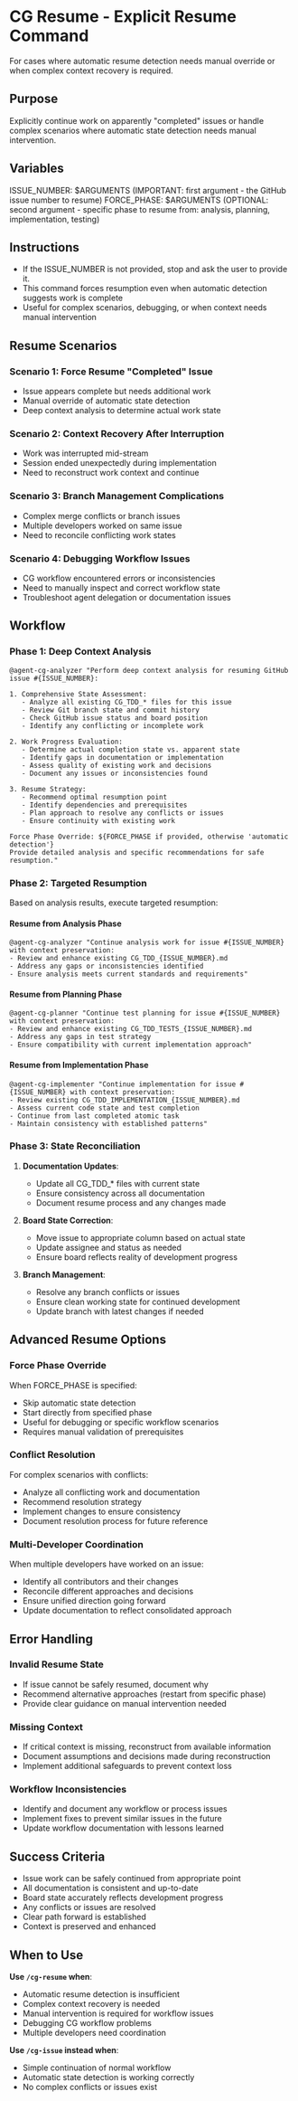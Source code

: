 # CG Resume - Explicit Resume Command

For cases where automatic resume detection needs manual override or when complex context recovery is required.

## Purpose

Explicitly continue work on apparently "completed" issues or handle complex scenarios where automatic state detection needs manual intervention.

## Variables
ISSUE_NUMBER: $ARGUMENTS (IMPORTANT: first argument - the GitHub issue number to resume)
FORCE_PHASE: $ARGUMENTS (OPTIONAL: second argument - specific phase to resume from: analysis, planning, implementation, testing)

## Instructions

- If the ISSUE_NUMBER is not provided, stop and ask the user to provide it.
- This command forces resumption even when automatic detection suggests work is complete
- Useful for complex scenarios, debugging, or when context needs manual intervention

## Resume Scenarios

### Scenario 1: Force Resume "Completed" Issue
- Issue appears complete but needs additional work
- Manual override of automatic state detection
- Deep context analysis to determine actual work state

### Scenario 2: Context Recovery After Interruption
- Work was interrupted mid-stream
- Session ended unexpectedly during implementation
- Need to reconstruct work context and continue

### Scenario 3: Branch Management Complications
- Complex merge conflicts or branch issues
- Multiple developers worked on same issue
- Need to reconcile conflicting work states

### Scenario 4: Debugging Workflow Issues
- CG workflow encountered errors or inconsistencies
- Need to manually inspect and correct workflow state
- Troubleshoot agent delegation or documentation issues

## Workflow

### Phase 1: Deep Context Analysis

```
@agent-cg-analyzer "Perform deep context analysis for resuming GitHub issue #{ISSUE_NUMBER}:

1. Comprehensive State Assessment:
   - Analyze all existing CG_TDD_* files for this issue
   - Review Git branch state and commit history
   - Check GitHub issue status and board position
   - Identify any conflicting or incomplete work

2. Work Progress Evaluation:
   - Determine actual completion state vs. apparent state
   - Identify gaps in documentation or implementation
   - Assess quality of existing work and decisions
   - Document any issues or inconsistencies found

3. Resume Strategy:
   - Recommend optimal resumption point
   - Identify dependencies and prerequisites
   - Plan approach to resolve any conflicts or issues
   - Ensure continuity with existing work

Force Phase Override: ${FORCE_PHASE if provided, otherwise 'automatic detection'}
Provide detailed analysis and specific recommendations for safe resumption."
```

### Phase 2: Targeted Resumption

Based on analysis results, execute targeted resumption:

#### Resume from Analysis Phase
```
@agent-cg-analyzer "Continue analysis work for issue #{ISSUE_NUMBER} with context preservation:
- Review and enhance existing CG_TDD_{ISSUE_NUMBER}.md
- Address any gaps or inconsistencies identified
- Ensure analysis meets current standards and requirements"
```

#### Resume from Planning Phase
```
@agent-cg-planner "Continue test planning for issue #{ISSUE_NUMBER} with context preservation:
- Review and enhance existing CG_TDD_TESTS_{ISSUE_NUMBER}.md
- Address any gaps in test strategy
- Ensure compatibility with current implementation approach"
```

#### Resume from Implementation Phase
```
@agent-cg-implementer "Continue implementation for issue #{ISSUE_NUMBER} with context preservation:
- Review existing CG_TDD_IMPLEMENTATION_{ISSUE_NUMBER}.md
- Assess current code state and test completion
- Continue from last completed atomic task
- Maintain consistency with established patterns"
```

### Phase 3: State Reconciliation

1. **Documentation Updates**:
   - Update all CG_TDD_* files with current state
   - Ensure consistency across all documentation
   - Document resume process and any changes made

2. **Board State Correction**:
   - Move issue to appropriate column based on actual state
   - Update assignee and status as needed
   - Ensure board reflects reality of development progress

3. **Branch Management**:
   - Resolve any branch conflicts or issues
   - Ensure clean working state for continued development
   - Update branch with latest changes if needed

## Advanced Resume Options

### Force Phase Override
When FORCE_PHASE is specified:
- Skip automatic state detection
- Start directly from specified phase
- Useful for debugging or specific workflow scenarios
- Requires manual validation of prerequisites

### Conflict Resolution
For complex scenarios with conflicts:
- Analyze all conflicting work and documentation
- Recommend resolution strategy
- Implement changes to ensure consistency
- Document resolution process for future reference

### Multi-Developer Coordination
When multiple developers have worked on an issue:
- Identify all contributors and their changes
- Reconcile different approaches and decisions
- Ensure unified direction going forward
- Update documentation to reflect consolidated approach

## Error Handling

### Invalid Resume State
- If issue cannot be safely resumed, document why
- Recommend alternative approaches (restart from specific phase)
- Provide clear guidance on manual intervention needed

### Missing Context
- If critical context is missing, reconstruct from available information
- Document assumptions and decisions made during reconstruction
- Implement additional safeguards to prevent context loss

### Workflow Inconsistencies
- Identify and document any workflow or process issues
- Implement fixes to prevent similar issues in the future
- Update workflow documentation with lessons learned

## Success Criteria

- Issue work can be safely continued from appropriate point
- All documentation is consistent and up-to-date
- Board state accurately reflects development progress
- Any conflicts or issues are resolved
- Clear path forward is established
- Context is preserved and enhanced

## When to Use

**Use `/cg-resume` when**:
- Automatic resume detection is insufficient
- Complex context recovery is needed
- Manual intervention is required for workflow issues
- Debugging CG workflow problems
- Multiple developers need coordination

**Use `/cg-issue` instead when**:
- Simple continuation of normal workflow
- Automatic state detection is working correctly
- No complex conflicts or issues exist